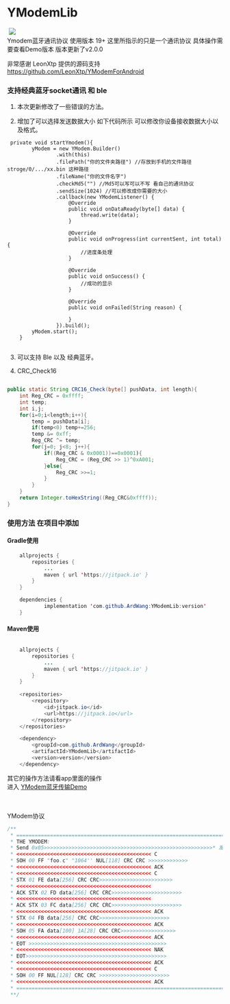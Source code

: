 # YModemLib <br>
<a href="https://developer.android.com/index.html" rel="nofollow"><img src="https://camo.githubusercontent.com/4e7c3559fec3db6e04cd6d800d00fe6515f75260/68747470733a2f2f696d672e736869656c64732e696f2f62616467652f706c6174666f726d2d616e64726f69642d627269676874677265656e2e737667" alt="" data-canonical-src="https://img.shields.io/badge/platform-android-brightgreen.svg" style="max-width:100%;"></a> [![](https://jitpack.io/v/ArdWang/YModemLib.svg)](https://jitpack.io/#ArdWang/YModemLib)
<br>
Ymodem蓝牙通讯协议 使用版本 19+ 这里所指示的只是一个通讯协议 具体操作需要查看Demo版本
版本更新了v2.0.0

非常感谢 LeonXtp 提供的源码支持 https://github.com/LeonXtp/YModemForAndroid

### 支持经典蓝牙socket通讯 和 ble

1. 本次更新修改了一些错误的方法。

2. 增加了可以选择发送数据大小 如下代码所示 可以修改你设备接收数据大小以及格式。

```
 private void startYmodem(){
        yModem = new YModem.Builder()
                .with(this)
                .filePath("你的文件夹路径") //存放到手机的文件路径 stroge/0/.../xx.bin 这种路径
                .fileName("你的文件名字")
                .checkMd5("") //Md5可以写可以不写 看自己的通讯协议
                .sendSize(1024) //可以修改成你需要的大小
                .callback(new YModemListener() {
                    @Override
                    public void onDataReady(byte[] data) {
                        thread.write(data);
                    }

                    @Override
                    public void onProgress(int currentSent, int total) {
                        //进度条处理
                    }

                    @Override
                    public void onSuccess() {
                        //成功的显示
                    }

                    @Override
                    public void onFailed(String reason) {

                    }
                }).build();
        yModem.start();
    }


```

3. 可以支持 Ble 以及 经典蓝牙。

4. CRC_Check16
```java

public static String CRC16_Check(byte[] pushData, int length){
	int Reg_CRC = 0xffff;
	int temp;
	int i,j;
	for(i=0;i<length;i++){
		temp = pushData[i];
		if(temp<0) temp+=256;
		temp &= 0xff;
		Reg_CRC ^= temp;
		for(j=0; j<8; j++){
			if((Reg_CRC & 0x0001))==0x0001){
				Reg_CRC = (Reg_CRC >> 1)^0xA001;
			}else{
				Reg_CRC >>=1;
			}
		}
	}
	return Integer.toHexString((Reg_CRC&0xffff));
}

```



### 使用方法 在项目中添加

#### Gradle使用<br/>

```java
	allprojects {
		repositories {
			...
			maven { url 'https://jitpack.io' }
		}
	}
```


```java
	dependencies {
	        implementation 'com.github.ArdWang:YModemLib:version'
	}

```

#### Maven使用<br/>

```java

	allprojects {
		repositories {
			...
			maven { url 'https://jitpack.io' }
		}
	}
	
	<repositories>
		<repository>
		    <id>jitpack.io</id>
		    <url>https://jitpack.io</url>
		</repository>
	</repositories>
```

```java
	<dependency>
	    <groupId>com.github.ArdWang</groupId>
	    <artifactId>YModemLib</artifactId>
	    <version>version</version>
	</dependency>

```

其它的操作方法请看app里面的操作<br/>
进入 [YModem蓝牙传输Demo](https://github.com/ArdWang/YModemBleUpdate "悬停显示")

<br><br>
YModem协议
```java
/**
 * ========================================================================================
 * THE YMODEM:
 * Send 0x05>>>>>>>>>>>>>>>>>>>>>>>>>>>>>>>>>>>>>>>>>>>>>>>>>>>>>>>* 发送0x05
 * <<<<<<<<<<<<<<<<<<<<<<<<<<<<<<<<<<<<<<<<<<<< C
 * SOH 00 FF "foo.c" "1064'' NUL[118] CRC CRC >>>>>>>>>>>>>
 * <<<<<<<<<<<<<<<<<<<<<<<<<<<<<<<<<<<<<<<<<<<< ACK
 * <<<<<<<<<<<<<<<<<<<<<<<<<<<<<<<<<<<<<<<<<<<< C
 * STX 01 FE data[256] CRC CRC>>>>>>>>>>>>>>>>>>>>>>>>
 * <<<<<<<<<<<<<<<<<<<<<<<<<<<<<<<<<<<<<<<<<<<<
 * ACK STX 02 FD data[256] CRC CRC>>>>>>>>>>>>>>>>>>>>>>>
 * <<<<<<<<<<<<<<<<<<<<<<<<<<<<<<<<<<<<<<<<<<<<
 * ACK STX 03 FC data[256] CRC CRC>>>>>>>>>>>>>>>>>>>>>>>
 * <<<<<<<<<<<<<<<<<<<<<<<<<<<<<<<<<<<<<<<<<<<< ACK
 * STX 04 FB data[256] CRC CRC>>>>>>>>>>>>>>>>>>>>>>>
 * <<<<<<<<<<<<<<<<<<<<<<<<<<<<<<<<<<<<<<<<<<<< ACK
 * SOH 05 FA data[100] 1A[28] CRC CRC>>>>>>>>>>>>>>>>>>
 * <<<<<<<<<<<<<<<<<<<<<<<<<<<<<<<<<<<<<<<<<<<< ACK
 * EOT >>>>>>>>>>>>>>>>>>>>>>>>>>>>>>>>>>>>>>>>>>>>>
 * <<<<<<<<<<<<<<<<<<<<<<<<<<<<<<<<<<<<<<<<<<<< NAK
 * EOT>>>>>>>>>>>>>>>>>>>>>>>>>>>>>>>>>>>>>>>>>>>>>>
 * <<<<<<<<<<<<<<<<<<<<<<<<<<<<<<<<<<<<<<<<<<<< ACK
 * <<<<<<<<<<<<<<<<<<<<<<<<<<<<<<<<<<<<<<<<<<<< C
 * SOH 00 FF NUL[128] CRC CRC >>>>>>>>>>>>>>>>>>>>>>>
 * <<<<<<<<<<<<<<<<<<<<<<<<<<<<<<<<<<<<<<<<<<<< ACK
 * ===========================================================================================
 **/

```
